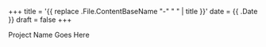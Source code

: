 +++
title = '{{ replace .File.ContentBaseName "-" " " | title }}'
date = {{ .Date }}
draft = false
+++

Project Name Goes Here
